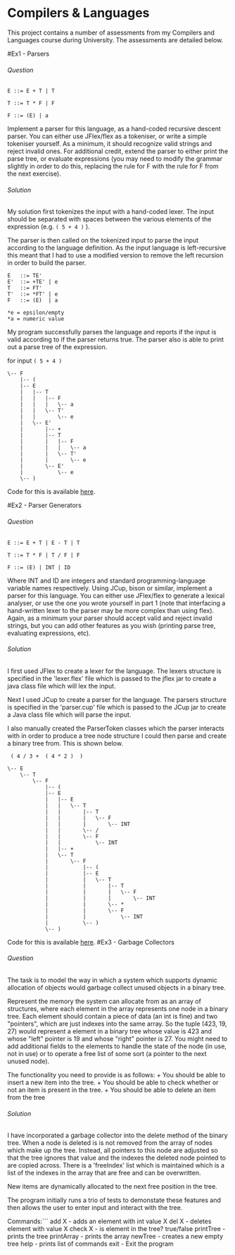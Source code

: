 # Compilers & Languages

This project contains a number of assessments from my Compilers and Languages course during University. The assessments are detailed  below.

#Ex1 - Parsers
###### Question
```
E ::= E + T | T

T ::= T * F | F

F ::= (E) | a
```

Implement a parser for this language, as a hand-coded recursive descent parser.  You can either use JFlex/flex as a tokeniser, or write a simple tokeniser yourself.  As a minimum, it should recognize valid strings and reject invalid ones.  For additional credit, extend the parser to either print the parse tree, or evaluate expressions (you may need to modify the grammar slightly in order to do this, replacing the rule for F with the rule for F from the next exercise).

###### Solution
My solution first tokenizes the input with a hand-coded lexer. The input should be separated with spaces between the various elements of the expression (e.g. `( 5 + 4 )` ).

The parser is then called on the tokenized input to parse the input according to the language definition. As the input language is left-recursive this meant that I had to use a modified version to remove the left recursion in order to build the parser.

```
E   ::= TE'
E'  ::= +TE' | e
T   ::= FT'
T'  ::= *FT' | e
F   ::= (E)  | a

*e = epsilon/empty
*a = numeric value
```
My program successfully parses the language and reports if the input is valid according to if the parser returns true. The parser also is able to print out a parse tree of the expression.

for input `( 5 + 4 )`
```
\-- F
    |-- (
    |-- E
    |   |-- T
    |   |   |-- F
    |   |   |   \-- a
    |   |   \-- T'
    |   |       \-- e
    |   \-- E'
    |       |-- +
    |       |-- T
    |       |   |-- F
    |       |   |   \-- a
    |       |   \-- T'
    |       |       \-- e
    |       \-- E'
    |           \-- e
    \-- )
```

Code for this is available [here](https://github.com/Mattie432/Compilers-and-Languages/tree/master/ProjectCode/src/ex1).

#Ex2 - Parser Generators
###### Question
```
E ::= E + T | E - T | T

T ::= T * F | T / F | F

F ::= (E) | INT | ID
```

Where INT and ID are integers and standard programming-language variable names respectively.   Using JCup, bison or similar, implement a parser for this language.  You can either use JFlex/flex to generate a lexical analyser, or use the one you wrote yourself in part 1 (note that interfacing a hand-written lexer to the parser may be more complex than using flex).  Again, as a minimum your parser should accept valid and reject invalid strings, but you can add other features as you wish (printing parse tree, evaluating expressions, etc).

###### Solution
I first used JFlex to create a lexer for the language. The lexers structure is specified in the 'lexer.flex' file which is passed to the jflex jar to create a java class file which will lex the input.

Next I used JCup to create a parser for the language. The parsers structure is specified in the 'parser.cup' file which is passed to the JCup jar to create a Java class file which will parse the input.

I also manually created the ParserToken classes which the parser interacts with in order to produce a tree node structure I could then parse and create a binary tree from. This is shown below.
```
 ( 4 / 3 +  ( 4 * 2 )  )

\-- E
    \-- T
        \-- F
            |-- (
            |-- E
            |   |-- E
            |   |   \-- T
            |   |       |-- T
            |   |       |   \-- F
            |   |       |       \-- INT
            |   |       \-- /
            |   |       \-- F
            |   |           \-- INT
            |   |-- +
            |   \-- T
            |       \-- F
            |           |-- (
            |           |-- E
            |           |   \-- T
            |           |       |-- T
            |           |       |   \-- F
            |           |       |       \-- INT
            |           |       \-- *
            |           |       \-- F
            |           |           \-- INT
            |           \-- )
            \-- )
```
Code for this is available [here](https://github.com/Mattie432/Compilers-and-Languages/tree/master/ProjectCode/src/ex2).
#Ex3 - Garbage Collectors

###### Question

The task is to model the way in which a system which supports dynamic allocation of objects would garbage collect unused objects in a binary tree.

Represent the memory the system can allocate from as an array of structures, where each element in the array represents one node in a binary tree. Each element should contain a piece of data (an int is fine) and two "pointers", which are just indexes into the same array. So the tuple (423, 19, 27) would represent a element in a binary tree whose value is 423 and whose "left" pointer is 19 and whose "right" pointer is 27. You might need to add additional fields to the elements to handle the state of the node (in use, not in use) or to operate a free list of some sort (a pointer to the next unused node).

The functionality you need to provide is as follows: + You should be able to insert a new item into the tree. + You should be able to check whether or not an item is present in the tree. + You should be able to delete an item from the tree

###### Solution

I have incorporated a garbage collector into the delete method of the binary tree. When a node is deleted is is not removed from the array of nodes which make up the tree. Instead, all pointers to this node are adjusted so that the tree ignores that value and the indexes the deleted node pointed to are copied across. There is a 'freeIndex' list which is maintained which is a list of the indexes in the array that are free and can be overwritten.

New items are dynamically allocated to the next free position in the tree.

The program initially runs a trio of tests to demonstate these features and then allows the user to enter input and interact with the tree.

Commands:```
add X      - adds an element with int value X
del X      - deletes element with value X
check X    - is element in the tree? true/false
printTree  - prints the tree
printArray - prints the array
newTree    - creates a new empty tree
help       - prints list of commands
exit       - Exit the program
```
